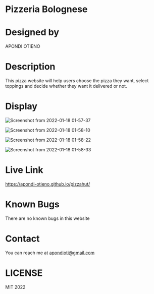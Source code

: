 # Pizzeria Bolognese

# Designed by

APONDI OTIENO


# Description

This pizza website will help users choose the pizza they want, select toppings and decide whether they want it delivered or not.

# Display

![Screenshot from 2022-01-18 01-57-37](https://user-images.githubusercontent.com/93314840/149845682-97a6f013-1372-4980-b29d-abc0395532b1.png)

![Screenshot from 2022-01-18 01-58-10](https://user-images.githubusercontent.com/93314840/149845822-53d2ff32-b684-40c5-a1c8-84a760e9208a.png)



![Screenshot from 2022-01-18 01-58-22](https://user-images.githubusercontent.com/93314840/149845633-560fd1ea-48d5-4a4e-8a8b-f422577fdd0d.png)

![Screenshot from 2022-01-18 01-58-33](https://user-images.githubusercontent.com/93314840/149845638-7cf7de1c-f4c1-4928-9f19-1a9a4de16c5a.png)

# Live Link
https://apondi-otieno.github.io/pizzahut/

# Known Bugs
There are no known bugs in this website

# Contact
You can reach me at apondioti@gmail.com

# LICENSE

MIT 2022
